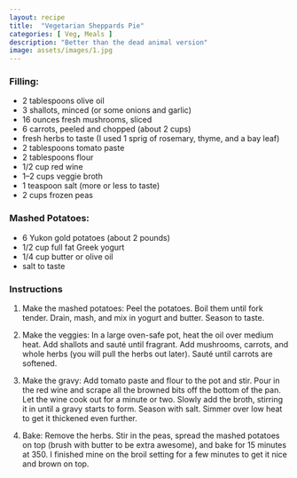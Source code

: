 ```yaml
---
layout: recipe
title:  "Vegetarian Sheppards Pie"
categories: [ Veg, Meals ]
description: "Better than the dead animal version"
image: assets/images/1.jpg
---
```

### Filling:

- 2 tablespoons olive oil
- 3 shallots, minced (or some onions and garlic)
- 16 ounces fresh mushrooms, sliced
- 6 carrots, peeled and chopped (about 2 cups)
- fresh herbs to taste (I used 1 sprig of rosemary, thyme, and a bay leaf)
- 2 tablespoons tomato paste
- 2 tablespoons flour
- 1/2 cup red wine
- 1–2 cups veggie broth
- 1 teaspoon salt (more or less to taste)
- 2 cups frozen peas

### Mashed Potatoes:

- 6 Yukon gold potatoes (about 2 pounds)
- 1/2 cup full fat Greek yogurt
- 1/4 cup butter or olive oil
- salt to taste

### Instructions

1. Make the mashed potatoes: Peel the potatoes. Boil them until fork tender. Drain, mash, and mix in yogurt and butter. Season to taste.

2. Make the veggies: In a large oven-safe pot, heat the oil over medium heat. Add shallots and sauté until fragrant. Add mushrooms, carrots, and whole herbs (you will pull the herbs out later). Sauté until carrots are softened.

3. Make the gravy: Add tomato paste and flour to the pot and stir. Pour in the red wine and scrape all the browned bits off the bottom of the pan. Let the wine cook out for a minute or two. Slowly add the broth, stirring it in until a gravy starts to form. Season with salt. Simmer over low heat to get it thickened even further.

4. Bake: Remove the herbs. Stir in the peas, spread the mashed potatoes on top (brush with butter to be extra awesome), and bake for 15 minutes at 350. I finished mine on the broil setting for a few minutes to get it nice and brown on top.